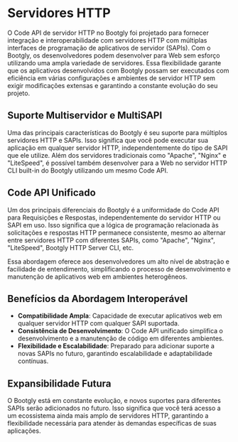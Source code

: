 # Servidores HTTP

O Code API de servidor HTTP no Bootgly foi projetado para fornecer integração e interoperabilidade com servidores HTTP com múltiplas interfaces de programação de aplicativos de servidor (SAPIs). Com o Bootgly, os desenvolvedores podem desenvolver para Web sem esforço utilizando uma ampla variedade de servidores. Essa flexibilidade garante que os aplicativos desenvolvidos com Bootgly possam ser executados com eficiência em várias configurações e ambientes de servidor HTTP sem exigir modificações extensas e garantindo a constante evolução do seu projeto.

## Suporte Multiservidor e MultiSAPI

Uma das principais características do Bootgly é seu suporte para múltiplos servidores HTTP e SAPIs. Isso significa que você pode executar sua aplicação em qualquer servidor HTTP, independentemente do tipo de SAPI que ele utilize. Além dos servidores tradicionais como "Apache", "Nginx" e "LiteSpeed", é possível também desenvolver para a Web no servidor HTTP CLI built-in do Bootgly utilizando um mesmo Code API.

## Code API Unificado

Um dos principais diferenciais do Bootgly é a uniformidade do Code API para Requisições e Respostas, independentemente do servidor HTTP ou SAPI em uso. Isso significa que a lógica de programação relacionada às solicitações e respostas HTTP permanece consistente, mesmo ao alternar entre servidores HTTP com diferentes SAPIs, como "Apache", "Nginx", "LiteSpeed", Bootgly HTTP Server CLI, etc.

Essa abordagem oferece aos desenvolvedores um alto nível de abstração e facilidade de entendimento, simplificando o processo de desenvolvimento e manutenção de aplicativos web em ambientes heterogêneos.

## Benefícios da Abordagem Interoperável

- **Compatibilidade Ampla**: Capacidade de executar aplicativos web em qualquer servidor HTTP com qualquer SAPI suportada.
- **Consistência de Desenvolvimento**: O Code API unificado simplifica o desenvolvimento e a manutenção de código em diferentes ambientes.
- **Flexibilidade e Escalabilidade**: Preparado para adicionar suporte a novas SAPIs no futuro, garantindo escalabilidade e adaptabilidade contínuas.

## Expansibilidade Futura

O Bootgly está em constante evolução, e novos suportes para diferentes SAPIs serão adicionados no futuro. Isso significa que você terá acesso a um ecossistema ainda mais amplo de servidores HTTP, garantindo a flexibilidade necessária para atender às demandas específicas de suas aplicações.
